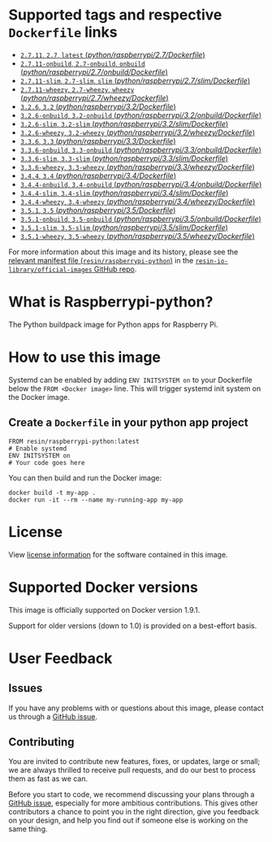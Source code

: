 # Supported tags and respective `Dockerfile` links

-	[`2.7.11`, `2.7`, `latest` (*python/raspberrypi/2.7/Dockerfile*)](https://github.com/resin-io-library/base-images/blob/22e06093d343189f1d7c0b1c6904528638a99640/python/raspberrypi/2.7/Dockerfile)
-	[`2.7.11-onbuild`, `2.7-onbuild`, `onbuild` (*python/raspberrypi/2.7/onbuild/Dockerfile*)](https://github.com/resin-io-library/base-images/blob/c6ec6680c3d256c02e773bf29e7d907e132c542a/python/raspberrypi/2.7/onbuild/Dockerfile)
-	[`2.7.11-slim`, `2.7-slim`, `slim` (*python/raspberrypi/2.7/slim/Dockerfile*)](https://github.com/resin-io-library/base-images/blob/22e06093d343189f1d7c0b1c6904528638a99640/python/raspberrypi/2.7/slim/Dockerfile)
-	[`2.7.11-wheezy`, `2.7-wheezy`, `wheezy` (*python/raspberrypi/2.7/wheezy/Dockerfile*)](https://github.com/resin-io-library/base-images/blob/22e06093d343189f1d7c0b1c6904528638a99640/python/raspberrypi/2.7/wheezy/Dockerfile)
-	[`3.2.6`, `3.2` (*python/raspberrypi/3.2/Dockerfile*)](https://github.com/resin-io-library/base-images/blob/c6ec6680c3d256c02e773bf29e7d907e132c542a/python/raspberrypi/3.2/Dockerfile)
-	[`3.2.6-onbuild`, `3.2-onbuild` (*python/raspberrypi/3.2/onbuild/Dockerfile*)](https://github.com/resin-io-library/base-images/blob/a61f20f2fd715789d89f0c262b74cb63934b84c9/python/raspberrypi/3.2/onbuild/Dockerfile)
-	[`3.2.6-slim`, `3.2-slim` (*python/raspberrypi/3.2/slim/Dockerfile*)](https://github.com/resin-io-library/base-images/blob/c6ec6680c3d256c02e773bf29e7d907e132c542a/python/raspberrypi/3.2/slim/Dockerfile)
-	[`3.2.6-wheezy`, `3.2-wheezy` (*python/raspberrypi/3.2/wheezy/Dockerfile*)](https://github.com/resin-io-library/base-images/blob/c6ec6680c3d256c02e773bf29e7d907e132c542a/python/raspberrypi/3.2/wheezy/Dockerfile)
-	[`3.3.6`, `3.3` (*python/raspberrypi/3.3/Dockerfile*)](https://github.com/resin-io-library/base-images/blob/c6ec6680c3d256c02e773bf29e7d907e132c542a/python/raspberrypi/3.3/Dockerfile)
-	[`3.3.6-onbuild`, `3.3-onbuild` (*python/raspberrypi/3.3/onbuild/Dockerfile*)](https://github.com/resin-io-library/base-images/blob/a61f20f2fd715789d89f0c262b74cb63934b84c9/python/raspberrypi/3.3/onbuild/Dockerfile)
-	[`3.3.6-slim`, `3.3-slim` (*python/raspberrypi/3.3/slim/Dockerfile*)](https://github.com/resin-io-library/base-images/blob/c6ec6680c3d256c02e773bf29e7d907e132c542a/python/raspberrypi/3.3/slim/Dockerfile)
-	[`3.3.6-wheezy`, `3.3-wheezy` (*python/raspberrypi/3.3/wheezy/Dockerfile*)](https://github.com/resin-io-library/base-images/blob/c6ec6680c3d256c02e773bf29e7d907e132c542a/python/raspberrypi/3.3/wheezy/Dockerfile)
-	[`3.4.4`, `3.4` (*python/raspberrypi/3.4/Dockerfile*)](https://github.com/resin-io-library/base-images/blob/c6ec6680c3d256c02e773bf29e7d907e132c542a/python/raspberrypi/3.4/Dockerfile)
-	[`3.4.4-onbuild`, `3.4-onbuild` (*python/raspberrypi/3.4/onbuild/Dockerfile*)](https://github.com/resin-io-library/base-images/blob/c6ec6680c3d256c02e773bf29e7d907e132c542a/python/raspberrypi/3.4/onbuild/Dockerfile)
-	[`3.4.4-slim`, `3.4-slim` (*python/raspberrypi/3.4/slim/Dockerfile*)](https://github.com/resin-io-library/base-images/blob/c6ec6680c3d256c02e773bf29e7d907e132c542a/python/raspberrypi/3.4/slim/Dockerfile)
-	[`3.4.4-wheezy`, `3.4-wheezy` (*python/raspberrypi/3.4/wheezy/Dockerfile*)](https://github.com/resin-io-library/base-images/blob/c6ec6680c3d256c02e773bf29e7d907e132c542a/python/raspberrypi/3.4/wheezy/Dockerfile)
-	[`3.5.1`, `3.5` (*python/raspberrypi/3.5/Dockerfile*)](https://github.com/resin-io-library/base-images/blob/c6ec6680c3d256c02e773bf29e7d907e132c542a/python/raspberrypi/3.5/Dockerfile)
-	[`3.5.1-onbuild`, `3.5-onbuild` (*python/raspberrypi/3.5/onbuild/Dockerfile*)](https://github.com/resin-io-library/base-images/blob/c6ec6680c3d256c02e773bf29e7d907e132c542a/python/raspberrypi/3.5/onbuild/Dockerfile)
-	[`3.5.1-slim`, `3.5-slim` (*python/raspberrypi/3.5/slim/Dockerfile*)](https://github.com/resin-io-library/base-images/blob/c6ec6680c3d256c02e773bf29e7d907e132c542a/python/raspberrypi/3.5/slim/Dockerfile)
-	[`3.5.1-wheezy`, `3.5-wheezy` (*python/raspberrypi/3.5/wheezy/Dockerfile*)](https://github.com/resin-io-library/base-images/blob/c6ec6680c3d256c02e773bf29e7d907e132c542a/python/raspberrypi/3.5/wheezy/Dockerfile)

For more information about this image and its history, please see the [relevant manifest file (`resin/raspberrypi-python`)](https://github.com/resin-io-library/official-images/blob/master/library/raspberrypi-python) in the [`resin-io-library/official-images` GitHub repo](https://github.com/resin-io-library/official-images).

# What is Raspberrypi-python?

The Python buildpack image for Python apps for Raspberry Pi.

# How to use this image

Systemd can be enabled by adding `ENV INITSYSTEM on` to your Dockerfile below the `FROM <Docker image>` line. This will trigger systemd init system on the Docker image.

## Create a `Dockerfile` in your python app project

	FROM resin/raspberrypi-python:latest
	# Enable systemd
	ENV INITSYSTEM on
	# Your code goes here

You can then build and run the Docker image:

	docker build -t my-app .
	docker run -it --rm --name my-running-app my-app

# License

View [license information](https://docs.python.org/2/license.html) for the software contained in this image.

# Supported Docker versions

This image is officially supported on Docker version 1.9.1.

Support for older versions (down to 1.0) is provided on a best-effort basis.

# User Feedback

## Issues

If you have any problems with or questions about this image, please contact us through a [GitHub issue](https://github.com/resin-io-library/base-images/issues).

## Contributing

You are invited to contribute new features, fixes, or updates, large or small; we are always thrilled to receive pull requests, and do our best to process them as fast as we can.

Before you start to code, we recommend discussing your plans through a [GitHub issue](https://github.com/resin-io-library/base-images/issues), especially for more ambitious contributions. This gives other contributors a chance to point you in the right direction, give you feedback on your design, and help you find out if someone else is working on the same thing.
